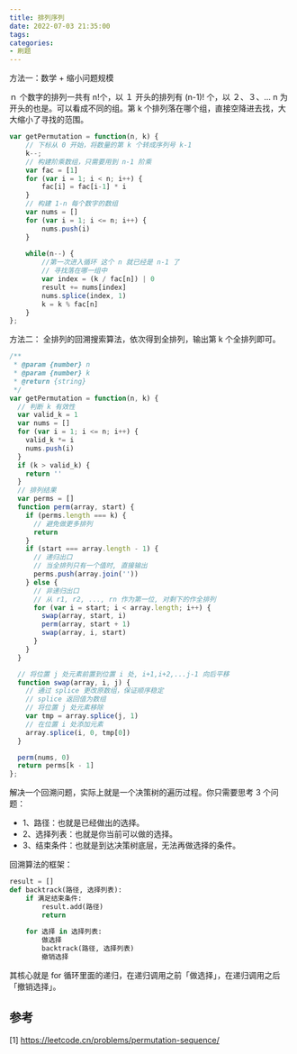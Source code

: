 ```yaml
---
title: 排列序列
date: 2022-07-03 21:35:00
tags:
categories:
- 刷题
---
```


方法一：数学 + 缩小问题规模

ｎ 个数字的排列一共有 n!个，以 １ 开头的排列有 (n-1)! 个，以 ２、３、... n 为开头的也是。可以看成不同的组。第 k 个排列落在哪个组，直接空降进去找，大大缩小了寻找的范围。
```javascript
var getPermutation = function(n, k) {
    // 下标从 0 开始，将数量的第 k 个转成序列号 k-1
    k--;
    // 构建阶乘数组，只需要用到 n-1 阶乘
    var fac = [1]
    for (var i = 1; i < n; i++) {
        fac[i] = fac[i-1] * i
    }
    // 构建 1-n 每个数字的数组
    var nums = []
    for (var i = 1; i <= n; i++) {
        nums.push(i)
    }
    
    while(n--) {
        //第一次进入循环 这个 n 就已经是 n-1 了
        // 寻找落在哪一组中
        var index = (k / fac[n]) | 0
        result += nums[index]
        nums.splice(index, 1)
        k = k % fac[n]
    }
};
```

方法二： 全排列的回溯搜索算法，依次得到全排列，输出第 k 个全排列即可。

```javascript
/**
 * @param {number} n
 * @param {number} k
 * @return {string}
 */
var getPermutation = function(n, k) {
  // 判断 k 有效性
  var valid_k = 1
  var nums = []
  for (var i = 1; i <= n; i++) {
    valid_k *= i
    nums.push(i)
  }
  if (k > valid_k) {
    return ''
  }
  // 排列结果
  var perms = []
  function perm(array, start) {
    if (perms.length === k) {
      // 避免做更多排列
      return
    }
    if (start === array.length - 1) {
      // 递归出口
      // 当全排列只有一个值时, 直接输出
      perms.push(array.join(''))
    } else {
      // 非递归出口
      // 从 r1, r2, ..., rn 作为第一位, 对剩下的作全排列
      for (var i = start; i < array.length; i++) {
        swap(array, start, i)
        perm(array, start + 1)
        swap(array, i, start)
      }
    }
  }

  // 将位置 j 处元素前置到位置 i 处, i+1,i+2,...j-1 向后平移
  function swap(array, i, j) {
    // 通过 splice 更改原数组，保证顺序稳定
    // splice 返回值为数组
    // 将位置 j 处元素移除
    var tmp = array.splice(j, 1)
    // 在位置 i 处添加元素
    array.splice(i, 0, tmp[0])
  }

  perm(nums, 0)
  return perms[k - 1]
};
```

解决一个回溯问题，实际上就是一个决策树的遍历过程。你只需要思考 3 个问题：
- 1、路径：也就是已经做出的选择。
- 2、选择列表：也就是你当前可以做的选择。
- 3、结束条件：也就是到达决策树底层，无法再做选择的条件。

回溯算法的框架：
```python
result = []
def backtrack(路径, 选择列表):
    if 满足结束条件:
        result.add(路径)
        return
 
    for 选择 in 选择列表:
        做选择
        backtrack(路径, 选择列表)
        撤销选择
```

其核心就是 for 循环里面的递归，在递归调用之前「做选择」，在递归调用之后「撤销选择」。


## 参考
[1] https://leetcode.cn/problems/permutation-sequence/

